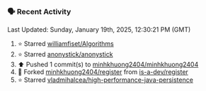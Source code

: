 ### 🗣 Recent Activity

<!--RECENT_ACTIVITY:last_update-->
Last Updated: Sunday, January 19th, 2025, 12:30:21 PM (GMT)
<!--RECENT_ACTIVITY:last_update_end-->
<!--RECENT_ACTIVITY:start-->
1. ⭐ Starred [williamfiset/Algorithms](https://github.com/williamfiset/Algorithms)<br>
2. ⭐ Starred [anonystick/anonystick](https://github.com/anonystick/anonystick)<br>
3. ⬆️ Pushed 1 commit(s) to [minhkhuong2404/minhkhuong2404](https://github.com/minhkhuong2404/minhkhuong2404)<br>
4. 🔱 Forked [minhkhuong2404/register](https://github.com/minhkhuong2404/register) from [is-a-dev/register](https://github.com/is-a-dev/register)<br>
5. ⭐ Starred [vladmihalcea/high-performance-java-persistence](https://github.com/vladmihalcea/high-performance-java-persistence)<br>
<!--RECENT_ACTIVITY:end-->
